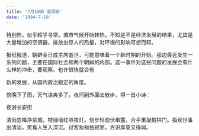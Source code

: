 ```yaml
---
title: '7月10日 星期日'
date: '1994-7-10'
---
```


特别热，似乎超乎寻常。城市气候开始转热，不知是不是经济发展的结果，尤其是大量增加的空调器，排放出惊人的热量，对环境的影响可想而知。

报纸报道，朝鲜金日成主席逝世，可能意味着一个新时期的开始。那边最近发生一系列问题，主要在国际社会和两个朝鲜的内部。这一事件对这些问题的发展会有什么样的冲击，要观察。也许很快就会有

新的发展，从国内政治稳定的角度。

傍晚下了雨，天气凉爽多了。夜间到外面去散步，得一首小诗：

夜游长安街

清雨忽降净京城，枝绿墙红照夜灯。信步轻盈伏串露，合手重凝振拱门。指观世事出清淡，笑看人生入深沉。过客匆匆独寂寥，方识厚意又得闻。

